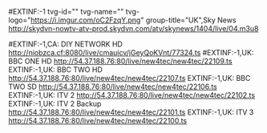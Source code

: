 


#EXTINF:-1 tvg-id="" tvg-name="" tvg-logo="https://i.imgur.com/oC2FzqY.png" group-title="UK",Sky News
http://skydvn-nowtv-atv-prod.skydvn.com/atv/skynews/1404/live/04.m3u8


#EXTINF:-1,CA: DIY NETWORK HD
http://niobzca.cf:8080/live/cmauicv/jGeyQoKVnt/77324.ts
#EXTINF:-1,UK: BBC ONE HD
http://54.37.188.76:80/live/new4tec/new4tec/22109.ts
EXTINF:-1,UK: BBC TWO HD
http://54.37.188.76:80/live/new4tec/new4tec/22107.ts
EXTINF:-1,UK: BBC TWO SD
http://54.37.188.76:80/live/new4tec/new4tec/22106.ts
EXTINF:-1,UK: ITV 2
http://54.37.188.76:80/live/new4tec/new4tec/22102.ts
EXTINF:-1,UK: ITV 2 Backup
http://54.37.188.76:80/live/new4tec/new4tec/22101.ts
EXTINF:-1,UK: ITV 3
http://54.37.188.76:80/live/new4tec/new4tec/22100.ts
